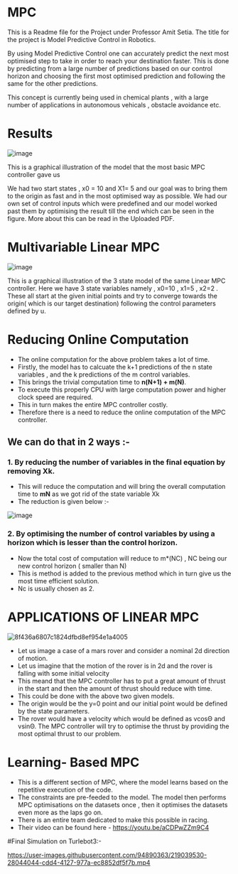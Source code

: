 # MPC 

This is a Readme file for the Project under Professor Amit Setia. 
The title for the project is Model Predictive Control in Robotics.

By using Model Predictive Control one can accurately predict the next most optimised step to take in order to reach your destination faster. 
This is done by predicting from a large number of predictions based on our control horizon and choosing the first most optimised prediction and following the same
for the other predictions. 

This concept is currently being used in chemical plants , with a large number of applications in autonomous vehicals , obstacle avoidance etc.

# Results

![image](https://user-images.githubusercontent.com/94890363/204078094-972ae6ae-9683-4c65-b6b0-8c51960628e3.png)
 

This is a graphical illustration of the model that the most basic MPC controller gave us 

We had two start states , x0 = 10 and X1= 5 and our goal was to bring them to the origin as fast and in the most optimised way as possible.
We had our own set of control inputs which were predefined and our model worked past them by optimising the result till the end which can be seen in the figure.
More about this can be read in the Uploaded PDF. 

# Multivariable Linear MPC

![image](https://user-images.githubusercontent.com/94890363/204093927-9c9df760-823d-4871-b293-52371e5130e4.png)

This is a graphical illustration of the 3 state model of the same Linear MPC controller. 
Here we have 3 state variables namely , x0=10 , x1=5 , x2=2 . 
These all start at the given initial points and try to converge towards the origin( which is our target destination) following the control parameters defined by u.

# Reducing Online Computation 

* The online computation for the above problem takes a lot of time.
* Firstly, the model has to calcuate the k+1 predictions of the n state variables , and the k predictions of the m control variables. 
* This brings the trivial computation time to **n(N+1) + m(N)**. 
* To execute this properly CPU with large computation power and higher clock speed are required. 
* This in turn makes the entire MPC controller costly.  
* Therefore there is a need to reduce the online computation of the MPC controller.

## We can do that in 2 ways :- 

### 1. By reducing the number of variables in the final equation by removing Xk. 
  * This will reduce the computation and will bring the overall computation time to **mN** as we got rid of the state variable Xk
  * The reduction is given below :-
  
   ![image](https://user-images.githubusercontent.com/94890363/205126679-a1f3429c-87db-40df-a86e-ef47405c8031.png)
   
### 2. By optimising the number of control variables by using a horizon which is lesser than the control horizon.
  * Now the total cost of computation will reduce to m*(NC) , NC being our new control horizon ( smaller than N) 
  * This is method is added to the previous method which in turn give us the most time efficient solution.
  * Nc is usually chosen as 2. 


 

# APPLICATIONS OF LINEAR MPC 

![8f436a6807c1824dfbd8ef954e1a4005](https://user-images.githubusercontent.com/94890363/204094907-5eafb1c0-9e88-4ad0-8577-8af0c207693f.gif)



* Let us image a case of a mars rover and consider a nominal 2d direction of motion. 
* Let us imagine that the motion of the rover is in 2d and the rover is falling with some initial velocity 
* This meand that the MPC controller has to put a great amount of thrust in the start and then the amount of thrust should reduce with time.
* This could be done with the above two given models.
* The origin would be the y=0 point and our initial point would be defined by the state parameters.
* The rover would have a velocity which would be defined as vcosΘ and vsinΘ. The MPC controller will try to optimise the thrust by providing the most optimal thrust to our problem.

# Learning- Based MPC 

* This is a different section of MPC, where the model learns based on the repetitive execution of the code. 
* The constraints are pre-feeded to the model. The model then performs MPC optimisations on the datasets once , then it optimises the datasets even more as the laps go on. 
* There is an entire team dedicated to make this possible in racing. 
* Their video can be found here - https://youtu.be/aCDPwZZm9C4

#Final Simulation on Turlebot3:-


https://user-images.githubusercontent.com/94890363/219039530-28044044-cdd4-4127-977a-ec8852df5f7b.mp4



